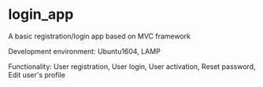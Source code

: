 # login_app
A basic registration/login app based on MVC framework

Development environment: Ubuntu1604, LAMP

Functionality: 
User registration,
User login,
User activation,
Reset password,
Edit user's profile
